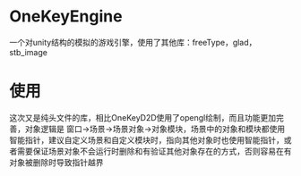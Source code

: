 # OneKeyEngine
一个对unity结构的模拟的游戏引擎，使用了其他库：freeType，glad，stb_image
# 使用
这次又是纯头文件的库，相比OneKeyD2D使用了opengl绘制，而且功能更加完善，对象逻辑是 窗口->场景->场景对象->对象模块，场景中的对象和模块都使用智能指针，建议自定义场景和自定义模块时，指向其他对象时也使用智能指针，或者需要保证场景对象不会运行时删除和有验证其他对象存在的方式，否则容易在有对象被删除时导致指针越界
